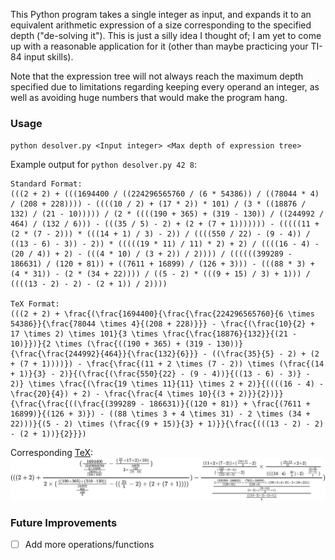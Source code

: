 This Python program takes a single integer as input, and expands it to an equivalent arithmetic expression of a size corresponding to the specified depth ("de-solving it"). This is just a silly idea I thought of; I am yet to come up with a reasonable application for it (other than maybe practicing your TI-84 input skills).

Note that the expression tree will not always reach the maximum depth specified due to limitations regarding keeping every operand an integer, as well as avoiding huge numbers that would make the program hang.

### Usage
`python desolver.py <Input integer> <Max depth of expression tree>`

Example output for ``python desolver.py 42 8``:
```
Standard Format:
(((2 + 2) + (((1694400 / ((224296565760 / (6 * 54386)) / ((78044 * 4) / (208 + 228)))) - ((((10 / 2) + (17 * 2)) * 101) / (3 * ((18876 / 132) / (21 - 10))))) / (2 * ((((190 + 365) + (319 - 130)) / ((244992 / 464) / (132 / 6))) - (((35 / 5) - 2) + (2 + (7 + 1))))))) - (((((11 + (2 * (7 - 2))) * (((14 + 1) / 3) - 2)) / ((((550 / 22) - (9 - 4)) / ((13 - 6) - 3)) - 2)) * (((((19 * 11) / 11) * 2) + 2) / ((((16 - 4) - (20 / 4)) + 2) - (((4 * 10) / (3 + 2)) / 2)))) / ((((((399289 - 186631) / (120 + 81)) + ((7611 + 16899) / (126 + 3))) - (((88 * 3) + (4 * 31)) - (2 * (34 + 22)))) / ((5 - 2) * (((9 + 15) / 3) + 1))) / ((((13 - 2) - 2) - (2 + 1)) / 2))))

TeX Format:
(((2 + 2) + \frac{(\frac{1694400}{\frac{\frac{224296565760}{6 \times 54386}}{\frac{78044 \times 4}{(208 + 228)}}} - \frac{(\frac{10}{2} + 17 \times 2) \times 101}{3 \times \frac{\frac{18876}{132}}{(21 - 10)}})}{2 \times (\frac{((190 + 365) + (319 - 130))}{\frac{\frac{244992}{464}}{\frac{132}{6}}} - ((\frac{35}{5} - 2) + (2 + (7 + 1))))}) - \frac{\frac{(11 + 2 \times (7 - 2)) \times (\frac{(14 + 1)}{3} - 2)}{(\frac{(\frac{550}{22} - (9 - 4))}{((13 - 6) - 3)} - 2)} \times \frac{(\frac{19 \times 11}{11} \times 2 + 2)}{((((16 - 4) - \frac{20}{4}) + 2) - \frac{\frac{4 \times 10}{(3 + 2)}}{2})}}{\frac{\frac{((\frac{(399289 - 186631)}{(120 + 81)} + \frac{(7611 + 16899)}{(126 + 3)}) - ((88 \times 3 + 4 \times 31) - 2 \times (34 + 22)))}{(5 - 2) \times (\frac{(9 + 15)}{3} + 1)}}{\frac{(((13 - 2) - 2) - (2 + 1))}{2}}})
```

Corresponding [TeX](https://latexeditor.lagrida.com/):
![](img/tex.png)


### Future Improvements
- [ ] Add more operations/functions
